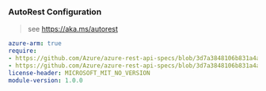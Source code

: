 ### AutoRest Configuration

> see https://aka.ms/autorest

``` yaml
azure-arm: true
require:
- https://github.com/Azure/azure-rest-api-specs/blob/3d7a3848106b831a4a7f46976fe38aa605c4f44d/specification/msi/resource-manager/readme.md
- https://github.com/Azure/azure-rest-api-specs/blob/3d7a3848106b831a4a7f46976fe38aa605c4f44d/specification/msi/resource-manager/readme.go.md
license-header: MICROSOFT_MIT_NO_VERSION
module-version: 1.0.0
```